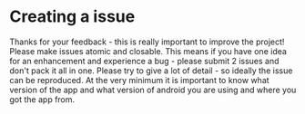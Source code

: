 # Creating a issue

Thanks for your feedback - this is really important to improve the project!
Please make issues atomic and closable. This means if you have one idea for an enhancement and experience a bug - please submit 2 issues and don't pack it all in one.
Please try to give a lot of detail - so ideally the issue can be reproduced. At the very minimum it is important to know what version of the app and what version of android you are using and where you got the app from.
